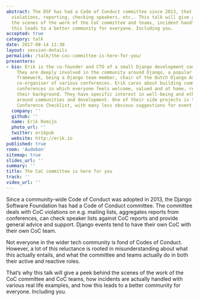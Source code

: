 ```yaml
---
abstract: The DSF has had a Code of Conduct committee since 2013, that deals with
  violations, reporting, checking speakers, etc.. This talk will give a peek behind
  the scenes of the work of the CoC committee and teams, incident handling, and how
  this leads to a better community for everyone. Including you.
accepted: true
category: talk
date: 2017-08-14 11:30
layout: session-details
permalink: /talk/the-coc-committee-is-here-for-you/
presenters:
- bio: Erik is the co-founder and CTO of a small Django development company in Amsterdam.
    They are deeply involved in the community around Django, a popular Python web
    framework, being a Django team member, chair of the Dutch Django Association and
    co-organiser of various conferences. Erik cares about building communities and
    conferences in which everyone feels welcome, valued and at home, regardless of
    their background. They have specific interest in well-being and ethical issues
    around communities and development. One of their side projects is the Less Obvious
    Conference Checklist, with many less obvious suggestions for event organisers.
  company: ''
  github: ''
  name: Erik Romijn
  photo_url: ''
  twitter: erikpub
  website: http://erik.io
published: true
room: 'Audobon'
sitemap: true
slides_url: ''
summary: ''
title: The CoC committee is here for you
track: ''
video_url: ''
---
```


Since a community-wide Code of Conduct was adopted in 2013, the Django Software Foundation has had a Code of Conduct committee. The committee deals with CoC violations on e.g. mailing lists, aggregates reports from conferences, can check speaker lists against CoC reports and provide general advice and support. Django events tend to have their own CoC with their own CoC team.

Not everyone in the wider tech community is fond of Codes of Conduct. However, a lot of this reluctance is rooted in misunderstanding about what this actually entails, and what the committee and teams actually do in both their active and reactive roles.

That’s why this talk will give a peek behind the scenes of the work of the CoC committee and CoC teams, how incidents are actually handled with various real life examples, and how this leads to a better community for everyone. Including you.
